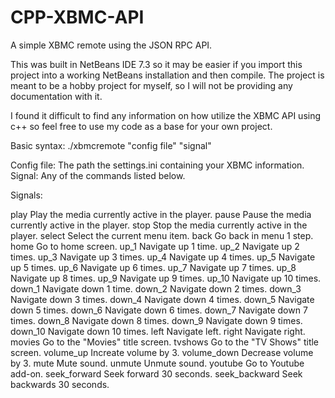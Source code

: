 CPP-XBMC-API
============

A simple XBMC remote using the JSON RPC API.

This was built in NetBeans IDE 7.3 so it may be easier if you import this project into a working NetBeans installation and then compile.
The project is meant to be a hobby project for myself, so I will not be providing any documentation with it.

I found it difficult to find any information on how utilize the XBMC API using c++ so feel free to use my code as a base for your own project.

Basic syntax: ./xbmcremote "config file" "signal"

Config file: The path the settings.ini containing your XBMC information.
Signal: Any of the commands listed below.

Signals:

play            Play the media currently active in the player.
pause           Pause the media currently active in the player.
stop            Stop the media currently active in the player.
select          Select the current menu item.
back            Go back in menu 1 step.
home            Go to home screen.
up_1            Navigate up 1 time.
up_2            Navigate up 2 times.
up_3            Navigate up 3 times.
up_4            Navigate up 4 times.
up_5            Navigate up 5 times.
up_6            Navigate up 6 times.
up_7            Navigate up 7 times.
up_8            Navigate up 8 times.
up_9            Navigate up 9 times.
up_10           Navigate up 10 times.
down_1          Navigate down 1 time.
down_2          Navigate down 2 times.
down_3          Navigate down 3 times.
down_4          Navigate down 4 times.
down_5          Navigate down 5 times.
down_6          Navigate down 6 times.
down_7          Navigate down 7 times.
down_8          Navigate down 8 times.
down_9          Navigate down 9 times.
down_10         Navigate down 10 times.
left            Navigate left.
right           Navigate right.
movies          Go to the "Movies" title screen.
tvshows         Go to the "TV Shows" title screen.
volume_up       Increate volume by 3.
volume_down     Decrease volume by 3.
mute            Mute sound.
unmute          Unmute sound.
youtube         Go to Youtube add-on.
seek_forward    Seek forward 30 seconds.
seek_backward   Seek backwards 30 seconds.
